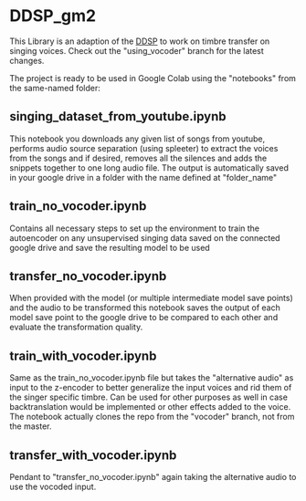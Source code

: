 # DDSP_gm2  

This Library is an adaption of the [DDSP](https://github.com/magenta/ddsp) to work on timbre transfer on singing voices. Check out the "using_vocoder" branch for the latest changes.

The project is ready to be used in Google Colab using the "notebooks" from the same-named folder:

## singing_dataset_from_youtube.ipynb
This notebook you downloads any given list of songs from youtube, performs audio source separation (using spleeter) to extract the voices from the songs and if desired, removes all the silences and adds the snippets together to one long audio file. The output is automatically saved in your google drive in a folder with the name defined at "folder_name"

## train_no_vocoder.ipynb
Contains all necessary steps to set up the environment to train the autoencoder on any unsupervised singing data saved on the connected google drive and save the resulting model to be used 

## transfer_no_vocoder.ipynb
When provided with the model (or multiple intermediate model save points) and the audio to be transformed this notebook saves the output of each model save point to the google drive to be compared to each other and evaluate the transformation quality.

## train_with_vocoder.ipynb
Same as the train_no_vocoder.ipynb file but takes the "alternative audio" as input to the z-encoder to better generalize the input voices and rid them of the singer specific timbre. Can be used for other purposes as well in case backtranslation would be implemented or other effects added to the voice. The notebook actually clones the repo from the "vocoder" branch, not from the master. 

## transfer_with_vocoder.ipynb
Pendant to "transfer_no_vocoder.ipynb" again taking the alternative audio to use the vocoded input. 







